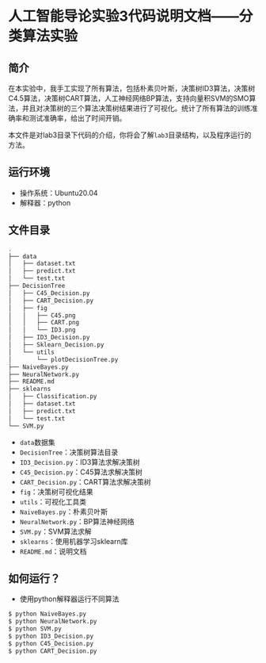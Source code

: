 

# 人工智能导论实验3代码说明文档——分类算法实验

## 简介

在本实验中，我手工实现了所有算法，包括朴素贝叶斯，决策树ID3算法，决策树C4.5算法，决策树CART算法，人工神经网络BP算法，支持向量积SVM的SMO算法，并且对决策树的三个算法决策树结果进行了可视化。统计了所有算法的训练准确率和测试准确率，给出了时间开销。  

本文件是对lab3目录下代码的介绍，你将会了解`lab3`目录结构，以及程序运行的方法。

## 运行环境

- 操作系统：Ubuntu20.04
- 解释器：python

## 文件目录

```bash
.
├── data
│   ├── dataset.txt
│   ├── predict.txt
│   └── test.txt
├── DecisionTree
│   ├── C45_Decision.py
│   ├── CART_Decision.py
│   ├── fig
│   │   ├── C45.png
│   │   ├── CART.png
│   │   └── ID3.png
│   ├── ID3_Decision.py
│   ├── Sklearn_Decision.py
│   └── utils
│       └── plotDecisionTree.py
├── NaiveBayes.py
├── NeuralNetwork.py
├── README.md
├── sklearns
│   ├── Classification.py
│   ├── dataset.txt
│   ├── predict.txt
│   └── test.txt
└── SVM.py
```

- `data`数据集
- `DecisionTree`：决策树算法目录
- `ID3_Decision.py`：ID3算法求解决策树
- `C45_Decision.py`：C45算法求解决策树
- `CART_Decision.py`：CART算法求解决策树
- `fig`：决策树可视化结果
- `utils`：可视化工具类
- `NaiveBayes.py`：朴素贝叶斯
- `NeuralNetwork.py`：BP算法神经网络
- `SVM.py`：SVM算法求解
- `sklearns`：使用机器学习sklearn库
- `README.md`：说明文档

## 如何运行？

- 使用python解释器运行不同算法

```bash
$ python NaiveBayes.py 
$ python NeuralNetwork.py 
$ python SVM.py 
$ python ID3_Decision.py 
$ python C45_Decision.py 
$ python CART_Decision.py 
```
